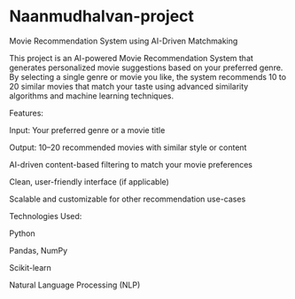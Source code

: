 # Naanmudhalvan-project
Movie Recommendation System using AI-Driven Matchmaking

This project is an AI-powered Movie Recommendation System that generates personalized movie suggestions based on your preferred genre. By selecting a single genre or movie you like, the system recommends 10 to 20 similar movies that match your taste using advanced similarity algorithms and machine learning techniques.

Features:

Input: Your preferred genre or a movie title

Output: 10–20 recommended movies with similar style or content

AI-driven content-based filtering to match your movie preferences

Clean, user-friendly interface (if applicable)

Scalable and customizable for other recommendation use-cases


Technologies Used:

Python

Pandas, NumPy

Scikit-learn

Natural Language Processing (NLP)

